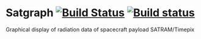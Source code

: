 # Satgraph [![Build Status](https://travis-ci.com/OndrejBilek/satgraph.svg?token=Yj6LwRENptnyQhZUXXzB&branch=master)](https://travis-ci.com/OndrejBilek/satgraph) [![Build status](https://ci.appveyor.com/api/projects/status/evrb56x3lbwkodjl?svg=true)](https://ci.appveyor.com/project/OndrejBilek/satgraph)

Graphical display of radiation data of spacecraft payload SATRAM/Timepix
